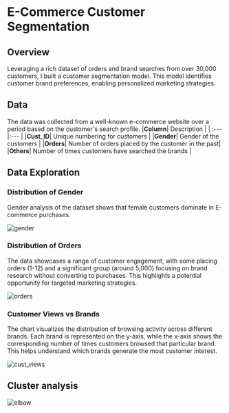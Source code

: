# E-Commerce Customer Segmentation

## Overview
Leveraging a rich dataset of orders and brand searches from over 30,000 customers, I built a customer segmentation model. This model identifies customer brand preferences, enabling personalized marketing strategies.

## Data
The data was collected from a well-known e-commerce website over a period based on the customer's search profile.
|__Column__| Description |
| :--- |:--- |
|__Cust_ID__| Unique numbering for customers |
|__Gender__| Gender of the customers |
|__Orders__| Number of orders placed by the customer in the past|
|__Others__| Number of times customers have searched the brands |

## Data Exploration

### Distribution of Gender
Gender analysis of the dataset shows that female customers dominate in E-commerce purchases.

![gender](https://github.com/aishwarya-10/e-commerce_customer_segmentation/assets/48954230/6a7ad340-aa40-4d7c-b390-81c6cb8b0c7b)

### Distribution of Orders
The data showcases a range of customer engagement, with some placing orders (1-12) and a significant group (around 5,000) focusing on brand research without converting to purchases. This highlights a potential opportunity for targeted marketing strategies.

![orders](https://github.com/aishwarya-10/e-commerce_customer_segmentation/assets/48954230/0b42f915-938b-4e0d-b8e3-3f4fd010bbce)

### Customer Views vs Brands
The chart visualizes the distribution of browsing activity across different brands. Each brand is represented on the y-axis, while the x-axis shows the corresponding number of times customers browsed that particular brand. This helps understand which brands generate the most customer interest.

![cust_views](https://github.com/aishwarya-10/e-commerce_customer_segmentation/assets/48954230/03aae9dd-8ed6-4518-87c8-4ce3e5ef5c63)

## Cluster analysis

![elbow](https://github.com/aishwarya-10/e-commerce_customer_segmentation/assets/48954230/2570c13a-062a-4267-8db0-8abc373e6b07)
